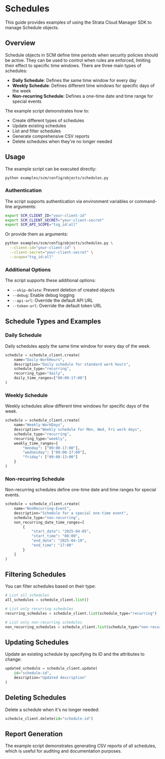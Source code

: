 # Schedules

This guide provides examples of using the Strata Cloud Manager SDK to manage Schedule objects.

## Overview

Schedule objects in SCM define time periods when security policies should be active. They can be used to control when rules are enforced, limiting their effect to specific time windows. There are three main types of schedules:

- **Daily Schedule**: Defines the same time window for every day
- **Weekly Schedule**: Defines different time windows for specific days of the week
- **Non-recurring Schedule**: Defines a one-time date and time range for special events

The example script demonstrates how to:
- Create different types of schedules
- Update existing schedules
- List and filter schedules
- Generate comprehensive CSV reports
- Delete schedules when they're no longer needed

## Usage

The example script can be executed directly:

```bash
python examples/scm/config/objects/schedules.py
```

### Authentication

The script supports authentication via environment variables or command-line arguments:

```bash
export SCM_CLIENT_ID="your-client-id"
export SCM_CLIENT_SECRET="your-client-secret"
export SCM_API_SCOPE="tsg_id:all"
```

Or provide them as arguments:

```bash
python examples/scm/config/objects/schedules.py \
  --client-id="your-client-id" \
  --client-secret="your-client-secret" \
  --scope="tsg_id:all"
```

### Additional Options

The script supports these additional options:

- `--skip-delete`: Prevent deletion of created objects
- `--debug`: Enable debug logging
- `--api-url`: Override the default API URL
- `--token-url`: Override the default token URL

## Schedule Types and Examples

### Daily Schedule

Daily schedules apply the same time window for every day of the week.

```python
schedule = schedule_client.create(
    name="Daily-WorkHours",
    description="Daily schedule for standard work hours",
    schedule_type="recurring",
    recurring_type="daily",
    daily_time_ranges=["08:00-17:00"]
)
```

### Weekly Schedule

Weekly schedules allow different time windows for specific days of the week.

```python
schedule = schedule_client.create(
    name="Weekly-WorkDays",
    description="Weekly schedule for Mon, Wed, Fri work days",
    schedule_type="recurring",
    recurring_type="weekly",
    weekly_time_ranges={
        "monday": ["09:00-17:00"],
        "wednesday": ["09:00-17:00"],
        "friday": ["09:00-13:00"]
    }
)
```

### Non-recurring Schedule

Non-recurring schedules define one-time date and time ranges for special events.

```python
schedule = schedule_client.create(
    name="NonRecurring-Event",
    description="Schedule for a special one-time event",
    schedule_type="non-recurring",
    non_recurring_date_time_ranges=[
        {
            "start_date": "2025-04-05",
            "start_time": "08:00",
            "end_date": "2025-04-10",
            "end_time": "17:00"
        }
    ]
)
```

## Filtering Schedules

You can filter schedules based on their type:

```python
# List all schedules
all_schedules = schedule_client.list()

# List only recurring schedules
recurring_schedules = schedule_client.list(schedule_type="recurring")

# List only non-recurring schedules
non_recurring_schedules = schedule_client.list(schedule_type="non-recurring")
```

## Updating Schedules

Update an existing schedule by specifying its ID and the attributes to change:

```python
updated_schedule = schedule_client.update(
    id="schedule-id",
    description="Updated description"
)
```

## Deleting Schedules

Delete a schedule when it's no longer needed:

```python
schedule_client.delete(id="schedule-id")
```

## Report Generation

The example script demonstrates generating CSV reports of all schedules, which is useful for auditing and documentation purposes.
